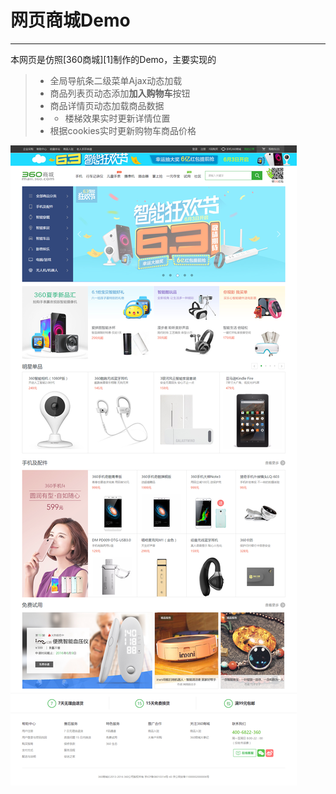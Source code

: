 # 网页商城Demo

------
本网页是仿照[360商城][1]制作的Demo，主要实现的

> * 全局导航条二级菜单Ajax动态加载
> * 商品列表页动态添加**加入购物车**按钮
> * 商品详情页动态加载商品数据
> * * 楼梯效果实时更新详情位置
> * 根据cookies实时更新购物车商品价格

![首页截图](images/screenshot-01.png)